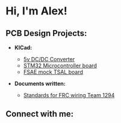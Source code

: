 <h1>Hi, I'm Alex! </h1>

<h2>PCB Design Projects:</h2>

- <b>KICad:</b>
  - [5v DC/DC Converter](https://github.com/AlexRojasx/DC-5v-Converter)
  - [STM32 Microcontroller board](https://github.com/AlexRojasx/DC-5v-Converter)
  - [FSAE mock TSAL board](https://github.com/AlexRojasx/DC-5v-Converter)

- <b>Documents written:</b>
  - [Standards for FRC wiring Team 1294](https://github.com/AlexRojasx/DC-5v-Converter)
<h2> Connect with me:</h2>


<!--
**AlexRojasx/AlexRojasx** is a ✨ _special_ ✨ repository because its `README.md` (this file) appears on your GitHub profile.

Here are some ideas to get you started:

- 🔭 I’m currently working on ...
- 🌱 I’m currently learning ...
- 👯 I’m looking to collaborate on ...
- 🤔 I’m looking for help with ...
- 💬 Ask me about ...
- 📫 How to reach me: ...
- 😄 Pronouns: ...
- ⚡ Fun fact: ...
-->
